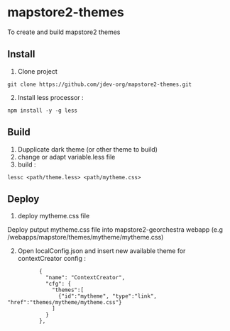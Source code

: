 # mapstore2-themes

To create and build mapstore2 themes

## Install

1. Clone project
```
git clone https://github.com/jdev-org/mapstore2-themes.git
```

2. Install less processor :
```
npm install -y -g less
```

## Build

1. Dupplicate dark theme (or other theme to build)
2. change or adapt variable.less file
3. build :
```
lessc <path/theme.less> <path/mytheme.css>
```

## Deploy

1. deploy mytheme.css file

Deploy putput mytheme.css file into mapstore2-georchestra webapp (e.g /webapps/mapstore/themes/mytheme/mytheme.css)

2. Open localConfig.json and insert new available theme for contextCreator config :

```
          {
            "name": "ContextCreator",
            "cfg": {
              "themes":[
                {"id":"mytheme", "type":"link", "href":"themes/mytheme/mytheme.css"}
              ]
            }
          },
```